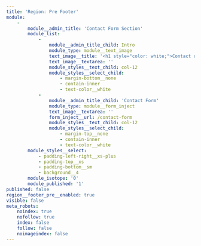 ```yaml
---
title: 'Region: Pre Footer'
module:
    -
        module__admin_title: 'Contact Form Section'
        module_list:
            -
                module__admin_title_child: Intro
                module_type: module__text_image
                text_image__title: '<h1 style="color: white;">Contact us with questions</h1>'
                text_image__textarea: ''
                module_styles__text_child: col-12
                module_styles__select_child:
                    - margin-bottom__none
                    - contain-inner
                    - text-color__white
            -
                module__admin_title_child: 'Contact Form'
                module_type: module__form_inject
                text_image__textarea: ''
                form_inject__url: /contact-form
                module_styles__text_child: col-12
                module_styles__select_child:
                    - margin-top__none
                    - contain-inner
                    - text-color__white
        module_styles__select:
            - padding-left-right__xs-plus
            - padding-top__xs
            - padding-bottom__sm
            - background__4
        module_isotope: '0'
        module_published: '1'
published: false
region__footer_pre__enabled: true
visible: false
meta_robots:
    noindex: true
    nofollow: true
    index: false
    follow: false
    noimageindex: false
---
```


